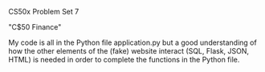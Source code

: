 CS50x Problem Set 7

"C$50 Finance"

My code is all in the Python file application.py
but a good understanding of how the other elements of the (fake) website interact 
(SQL, Flask, JSON, HTML) is needed in order to complete the functions in the Python file.
